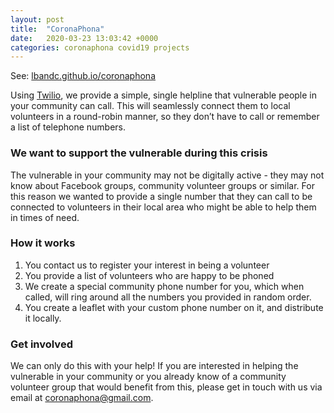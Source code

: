 ```yaml
---
layout: post
title:  "CoronaPhona"
date:   2020-03-23 13:03:42 +0000
categories: coronaphona covid19 projects
---
```

See: [lbandc.github.io/coronaphona](https://lbandc.github.io/coronaphona)

Using [Twilio](https://twilio.com), we provide a simple, single helpline that vulnerable people in your community can call. This will seamlessly connect them to local volunteers in a round-robin manner, so they don’t have to call or remember a list of telephone numbers.

### We want to support the vulnerable during this crisis
The vulnerable in your community may not be digitally active - they may not know about Facebook groups, community volunteer groups or similar. For this reason we wanted to provide a single number that they can call to be connected to volunteers in their local area who might be able to help them in times of need.

### How it works
1. You contact us to register your interest in being a volunteer
2. You provide a list of volunteers who are happy to be phoned
3. We create a special community phone number for you, which when called, will ring around all the numbers you provided in random order.
4. You create a leaflet with your custom phone number on it, and distribute it locally.

### Get involved
We can only do this with your help! If you are interested in helping the vulnerable in your community or you already know of a community volunteer group that would benefit from this, please get in touch with us via email at coronaphona@gmail.com.
